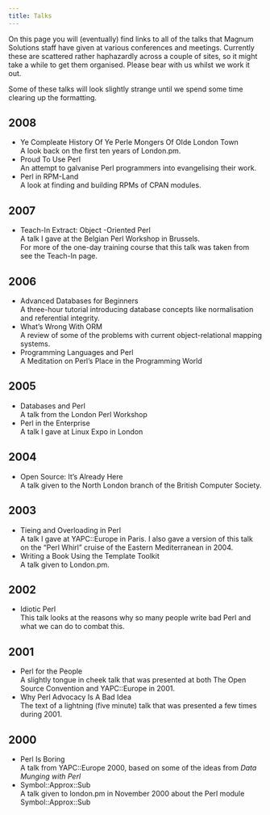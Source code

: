 ```yaml
---
title: Talks
---
```


On this page you will (eventually) find links to all of the talks
that Magnum Solutions staff have  given at various conferences and
meetings. Currently these are scattered rather haphazardly across
a couple of sites, so it might take a while to get them organised.
Please bear with us whilst we work it out.

Some of these talks will look slightly strange until we spend some
time clearing up the formatting.

## 2008

* Ye Compleate History Of Ye Perle Mongers Of Olde London Town  
A look back on the first ten years of London.pm.
* Proud To Use Perl  
An attempt to galvanise Perl programmers into evangelising their work.
* Perl in RPM-Land  
A look at finding and building RPMs of CPAN modules.

## 2007

* Teach-In Extract: Object -Oriented Perl  
A talk I gave at the Belgian Perl Workshop in Brussels.  
For more of the one-day training course that this talk was taken from
see the Teach-In page.

## 2006

* Advanced Databases for Beginners  
A three-hour tutorial introducing database concepts like normalisation
and referential integrity.
* What’s Wrong With ORM  
A review of some of the problems with current object-relational mapping
systems.
* Programming Languages and Perl  
A Meditation on Perl’s Place in the Programming World

## 2005

* Databases and Perl  
A talk from the London Perl Workshop
* Perl in the Enterprise  
A talk I gave at Linux Expo in London

## 2004

* Open Source: It’s Already Here  
A talk given to the North London branch of the British Computer Society.

## 2003

* Tieing and Overloading in Perl  
A talk I gave at YAPC::Europe in Paris. I also gave a version of this
talk on the “Perl Whirl” cruise of the Eastern Mediterranean in 2004.
* Writing a Book Using the Template Toolkit  
A talk given to London.pm.

## 2002

* Idiotic Perl  
This talk looks at the reasons why so many people write bad Perl and
what we can do to combat this.

## 2001

* Perl for the People  
A slightly tongue in cheek talk that was presented at both The Open
Source Convention and YAPC::Europe in 2001.
* Why Perl Advocacy Is A Bad Idea  
The text of a lightning (five minute) talk that was presented a few
times during 2001.

## 2000

* Perl Is Boring  
A talk from YAPC::Europe 2000, based on some of the ideas from *Data
Munging with Perl*
* Symbol::Approx::Sub  
A talk given to london.pm in November 2000 about the Perl module
Symbol::Approx::Sub
